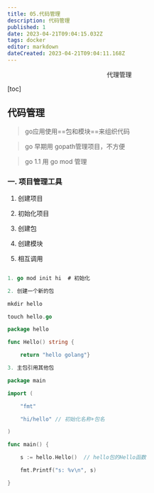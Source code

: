 ```yaml
---
title: 05.代码管理
description: 代码管理
published: 1
date: 2023-04-21T09:04:15.032Z
tags: docker
editor: markdown
dateCreated: 2023-04-21T09:04:11.168Z
---
```


<center>代理管理</center>

[toc]

## 代码管理

> go应用使用==包和模块==来组织代码

> go 早期用 gopath管理项目，不方便


> go 1.1 用 go mod 管理

### 一. 项目管理工具

1. 创建项目

2. 初始化项目

3. 创建包

4. 创建模块

5. 相互调用

```go

1. go mod init hi  # 初始化

2. 创建一个新的包

mkdir hello 

touch hello.go

package hello

func Hello() string {

	return "hello golang"}

3. 主包引用其他包

package main

import (

	"fmt"

	"hi/hello" // 初始化名称+包名

)

func main() {

	s := hello.Hello()  // hello包的Hello函数

	fmt.Printf("s: %v\n", s)

}

```
